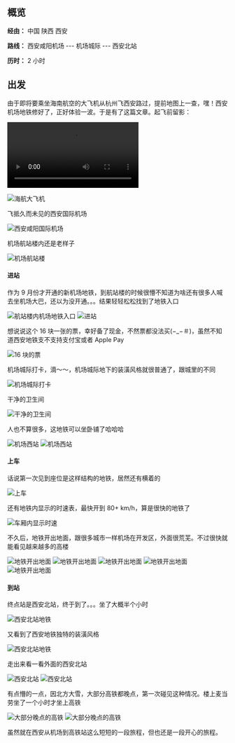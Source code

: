 ## 概览

**经由：** 中国 陕西 西安

**路线：** 西安咸阳机场 --- 机场城际 --- 西安北站

**历时：** 2 小时

## 出发

由于即将要乘坐海南航空的大飞机从杭州飞西安路过，提前地图上一查，嘿！西安机场地铁修好了，正好体验一波。于是有了这篇文章。起飞前留影：

<video controls>
    <source src="res/img20.MOV" type="video/mp4">
</video>

![海航大飞机](res/img21.jpeg)

飞抵久而未见的西安国际机场

![西安咸阳国际机场](res/img1.jpeg)

机场航站楼内还是老样子

![机场航站楼](res/img2.jpeg)

#### 进站

作为 9 月份才开通的新机场地铁，到航站楼的时候很懵不知道为啥还有很多人喊去坐机场大巴，还以为没开通。。。结果轻轻松松找到了地铁入口

![航站楼内机场地铁入口](res/img3.jpeg)
![进站](res/img4.jpeg)

想说说这个 16 块一张的票，幸好备了现金，不然票都没法买(−_−＃)，虽然不知道西安地铁支不支持支付宝或者 Apple Pay

![16 块的票](res/img7.jpeg)

机场城际打卡，滴～～，机场城际地下的装潢风格就很普通了，跟城里的不同

![机场城际打卡](res/img22.jpeg)

干净的卫生间

![干净的卫生间](res/img5.jpeg)

人也不算很多，这地铁可以坐卧铺了哈哈哈

![机场西站](res/img6.jpeg)
![机场西站](res/img8.jpeg)

#### 上车

话说第一次见到座位是这样结构的地铁，居然还有横着的

![上车](res/img23.jpeg)

还有地铁内显示的时速表，最快开到 80+ km/h，算是很快的地铁了

![车厢内显示时速](res/img9.jpeg)

不久后，地铁开出地面，跟很多城市一样机场在开发区，外面很荒芜。不过很快就能看见越来越多的高楼

![地铁开出地面](res/img10.jpeg)
![地铁开出地面](res/img11.jpeg)
![地铁开出地面](res/img24.jpeg)
![地铁开出地面](res/img26.jpeg)
![地铁开出地面](res/img12.jpeg)

#### 到站

终点站是西安北站，终于到了。。。坐了大概半个小时

![西安北站地铁](res/img14.jpeg)

又看到了西安地铁独特的装潢风格

![西安北站地铁](res/img13.jpeg)

走出来看一看外面的西安北站

![西安北站](res/img15.jpeg)
![西安北站](res/img25.jpeg)

有点懵的一点，因北方大雪，大部分高铁都晚点，第一次碰见这种情况。楼上麦当劳坐了一个小时才坐上高铁

![大部分晚点的高铁](res/img16.jpeg)
![大部分晚点的高铁](res/img17.jpeg)

虽然就在西安从机场到高铁站这么短短的一段旅程，但也还是一段开心的旅程。
